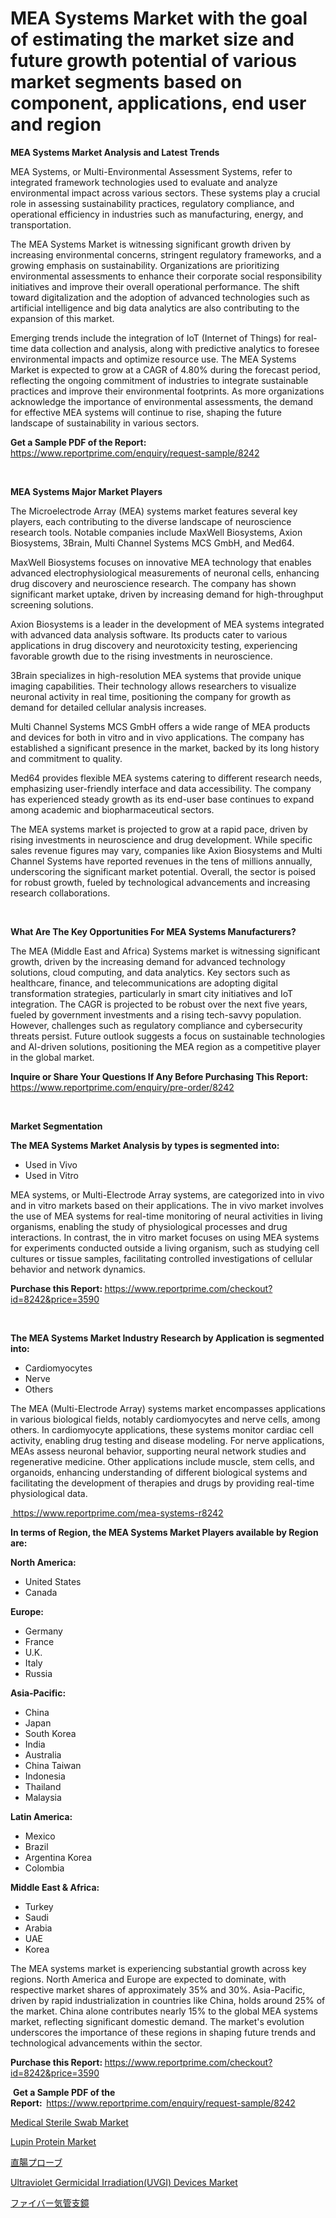 <p><h1>MEA Systems Market with the goal of estimating the market size and future growth potential of various market segments based on component, applications, end user and region</h1></p><p><strong>MEA Systems Market Analysis and Latest Trends</strong></p>
<p><p>MEA Systems, or Multi-Environmental Assessment Systems, refer to integrated framework technologies used to evaluate and analyze environmental impact across various sectors. These systems play a crucial role in assessing sustainability practices, regulatory compliance, and operational efficiency in industries such as manufacturing, energy, and transportation.</p><p>The MEA Systems Market is witnessing significant growth driven by increasing environmental concerns, stringent regulatory frameworks, and a growing emphasis on sustainability. Organizations are prioritizing environmental assessments to enhance their corporate social responsibility initiatives and improve their overall operational performance. The shift toward digitalization and the adoption of advanced technologies such as artificial intelligence and big data analytics are also contributing to the expansion of this market.</p><p>Emerging trends include the integration of IoT (Internet of Things) for real-time data collection and analysis, along with predictive analytics to foresee environmental impacts and optimize resource use. The MEA Systems Market is expected to grow at a CAGR of 4.80% during the forecast period, reflecting the ongoing commitment of industries to integrate sustainable practices and improve their environmental footprints. As more organizations acknowledge the importance of environmental assessments, the demand for effective MEA systems will continue to rise, shaping the future landscape of sustainability in various sectors.</p></p>
<p><strong>Get a Sample PDF of the Report:&nbsp;</strong> <a href="https://www.reportprime.com/enquiry/request-sample/8242">https://www.reportprime.com/enquiry/request-sample/8242</a></p>
<p>&nbsp;</p>
<p><strong>MEA Systems Major Market Players</strong></p>
<p><p>The Microelectrode Array (MEA) systems market features several key players, each contributing to the diverse landscape of neuroscience research tools. Notable companies include MaxWell Biosystems, Axion Biosystems, 3Brain, Multi Channel Systems MCS GmbH, and Med64.</p><p>MaxWell Biosystems focuses on innovative MEA technology that enables advanced electrophysiological measurements of neuronal cells, enhancing drug discovery and neuroscience research. The company has shown significant market uptake, driven by increasing demand for high-throughput screening solutions.</p><p>Axion Biosystems is a leader in the development of MEA systems integrated with advanced data analysis software. Its products cater to various applications in drug discovery and neurotoxicity testing, experiencing favorable growth due to the rising investments in neuroscience.</p><p>3Brain specializes in high-resolution MEA systems that provide unique imaging capabilities. Their technology allows researchers to visualize neuronal activity in real time, positioning the company for growth as demand for detailed cellular analysis increases.</p><p>Multi Channel Systems MCS GmbH offers a wide range of MEA products and devices for both in vitro and in vivo applications. The company has established a significant presence in the market, backed by its long history and commitment to quality.</p><p>Med64 provides flexible MEA systems catering to different research needs, emphasizing user-friendly interface and data accessibility. The company has experienced steady growth as its end-user base continues to expand among academic and biopharmaceutical sectors.</p><p>The MEA systems market is projected to grow at a rapid pace, driven by rising investments in neuroscience and drug development. While specific sales revenue figures may vary, companies like Axion Biosystems and Multi Channel Systems have reported revenues in the tens of millions annually, underscoring the significant market potential. Overall, the sector is poised for robust growth, fueled by technological advancements and increasing research collaborations.</p></p>
<p>&nbsp;</p>
<p><strong>What Are The Key Opportunities For MEA Systems Manufacturers?</strong></p>
<p><p>The MEA (Middle East and Africa) Systems market is witnessing significant growth, driven by the increasing demand for advanced technology solutions, cloud computing, and data analytics. Key sectors such as healthcare, finance, and telecommunications are adopting digital transformation strategies, particularly in smart city initiatives and IoT integration. The CAGR is projected to be robust over the next five years, fueled by government investments and a rising tech-savvy population. However, challenges such as regulatory compliance and cybersecurity threats persist. Future outlook suggests a focus on sustainable technologies and AI-driven solutions, positioning the MEA region as a competitive player in the global market.</p></p>
<p><strong>Inquire or Share Your Questions If Any Before Purchasing This Report:</strong> <a href="https://www.reportprime.com/enquiry/pre-order/8242">https://www.reportprime.com/enquiry/pre-order/8242</a></p>
<p>&nbsp;</p>
<p><strong>Market Segmentation</strong></p>
<p><strong>The MEA Systems Market Analysis by types is segmented into:</strong></p>
<p><ul><li>Used in Vivo</li><li>Used in Vitro</li></ul></p>
<p><p>MEA systems, or Multi-Electrode Array systems, are categorized into in vivo and in vitro markets based on their applications. The in vivo market involves the use of MEA systems for real-time monitoring of neural activities in living organisms, enabling the study of physiological processes and drug interactions. In contrast, the in vitro market focuses on using MEA systems for experiments conducted outside a living organism, such as studying cell cultures or tissue samples, facilitating controlled investigations of cellular behavior and network dynamics.</p></p>
<p><strong>Purchase this Report:&nbsp;</strong><a href="https://www.reportprime.com/checkout?id=8242&price=3590">https://www.reportprime.com/checkout?id=8242&price=3590</a></p>
<p>&nbsp;</p>
<p><strong>The MEA Systems Market Industry Research by Application is segmented into:</strong></p>
<p><ul><li>Cardiomyocytes</li><li>Nerve</li><li>Others</li></ul></p>
<p><p>The MEA (Multi-Electrode Array) systems market encompasses applications in various biological fields, notably cardiomyocytes and nerve cells, among others. In cardiomyocyte applications, these systems monitor cardiac cell activity, enabling drug testing and disease modeling. For nerve applications, MEAs assess neuronal behavior, supporting neural network studies and regenerative medicine. Other applications include muscle, stem cells, and organoids, enhancing understanding of different biological systems and facilitating the development of therapies and drugs by providing real-time physiological data.</p></p>
<p><a href="https://www.reportprime.com/mea-systems-r8242">&nbsp;https://www.reportprime.com/mea-systems-r8242</a></p>
<p><strong>In terms of Region, the MEA Systems Market Players available by Region are:</strong></p>
<p>
    <p> <strong> North America: </strong>
        <ul>
            <li>United States</li>
            <li>Canada</li>
        </ul>
        </p> 
    <p> <strong> Europe: </strong>
        <ul>
            <li>Germany</li>
            <li>France</li>
            <li>U.K.</li>
            <li>Italy</li>
            <li>Russia</li>
        </ul>
        </p> 
    <p> <strong> Asia-Pacific: </strong>
        <ul>
            <li>China</li>
            <li>Japan</li>
            <li>South Korea</li>
            <li>India</li>
            <li>Australia</li>
            <li>China Taiwan</li>
            <li>Indonesia</li>
            <li>Thailand</li>
            <li>Malaysia</li>
        </ul>
        </p> 
    <p> <strong> Latin America: </strong>
        <ul>
            <li>Mexico</li>
            <li>Brazil</li>
            <li>Argentina Korea</li>
            <li>Colombia</li>
        </ul>
        </p> 
    <p> <strong> Middle East & Africa: </strong>
        <ul>
            <li>Turkey</li>
            <li>Saudi</li>
            <li>Arabia</li>
            <li>UAE</li>
            <li>Korea</li>
        </ul>
    </p>
    </p>
<p><p>The MEA systems market is experiencing substantial growth across key regions. North America and Europe are expected to dominate, with respective market shares of approximately 35% and 30%. Asia-Pacific, driven by rapid industrialization in countries like China, holds around 25% of the market. China alone contributes nearly 15% to the global MEA systems market, reflecting significant domestic demand. The market's evolution underscores the importance of these regions in shaping future trends and technological advancements within the sector.</p></p>
<p><strong>Purchase this Report: </strong><a href="https://www.reportprime.com/checkout?id=8242&price=3590">https://www.reportprime.com/checkout?id=8242&price=3590</a></p>
<p>&nbsp;<strong>Get a Sample PDF of the Report:&nbsp;&nbsp;</strong><a href="https://www.reportprime.com/enquiry/request-sample/8242">https://www.reportprime.com/enquiry/request-sample/8242</a></p>
<p><strong></strong></p>
<p><p><a href="https://issuu.com/reportprime-2/docs/medical-sterile-swab-market-size-20_13246ab58e5b31">Medical Sterile Swab Market</a></p><p><a href="https://www.linkedin.com/pulse/lupin-protein-market-size-type-organic-proteinconventional-ijioe?trackingId=wxuei1vLS0STNt4la0ILvg%3D%3D">Lupin Protein Market</a></p><p><a href="https://medium.com/@isnamukti10_96948/rectal-probe-market-%E3%81%AE%E3%82%B0%E3%83%AD%E3%83%BC%E3%83%90%E3%83%AB%E5%B8%82%E5%A0%B4%E6%A6%82%E8%A6%81%E3%81%AF-%E4%B8%96%E7%95%8C%E3%81%8A%E3%82%88%E3%81%B3%E4%B8%BB%E8%A6%81%E5%B8%82%E5%A0%B4%E3%81%AB%E3%81%8A%E3%81%91%E3%82%8B%E6%A5%AD%E7%95%8C%E3%81%AB%E5%BD%B1%E9%9F%BF%E3%82%92%E4%B8%8E%E3%81%88%E3%82%8B%E4%B8%BB%E8%A6%81%E3%81%AA%E3%83%88%E3%83%AC%E3%83%B3%E3%83%89%E3%81%AB%E3%81%A4%E3%81%84%E3%81%A6-%E7%8B%AC%E8%87%AA%E3%81%AE%E8%A6%96%E7%82%B9%E3%82%92%E6%8F%90%E4%BE%9B%E3%81%97%E3%81%BE%E3%81%99-a71737e11f1d">直腸プローブ</a></p><p><a href="https://medium.com/@barbarakbess8920/future-ready-strategic-insights-into-the-global-ultraviolet-germicidal-irradiation-uvgi-devices-585d50af760d">Ultraviolet Germicidal Irradiation(UVGI) Devices Market</a></p><p><a href="https://medium.com/@isnamukti10_96948/fiber-bronchoscope-market-%E3%81%AE%E3%82%B0%E3%83%AD%E3%83%BC%E3%83%90%E3%83%AB%E5%B8%82%E5%A0%B4%E6%A6%82%E8%A6%81%E3%81%AF-%E4%B8%96%E7%95%8C%E3%81%8A%E3%82%88%E3%81%B3%E4%B8%BB%E8%A6%81%E5%B8%82%E5%A0%B4%E3%81%AB%E3%81%8A%E3%81%91%E3%82%8B%E6%A5%AD%E7%95%8C%E3%81%AB%E5%BD%B1%E9%9F%BF%E3%82%92%E4%B8%8E%E3%81%88%E3%82%8B%E4%B8%BB%E8%A6%81%E3%81%AA%E3%83%88%E3%83%AC%E3%83%B3%E3%83%89%E3%81%AB%E3%81%A4%E3%81%84%E3%81%A6-%E7%8B%AC%E8%87%AA%E3%81%AE%E8%A6%96%E7%82%B9%E3%82%92%E6%8F%90%E4%BE%9B%E3%81%97%E3%81%BE%E3%81%99-aaffbe9ee248">ファイバー気管支鏡</a></p></p>